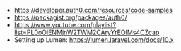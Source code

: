 - https://developer.auth0.com/resources/code-samples
- https://packagist.org/packages/auth0/
- https://www.youtube.com/playlist?list=PL0oOIENMjnW2TWM2CAryYrEOIMs4CZcap
- Setting up Lumen: https://lumen.laravel.com/docs/10.x
